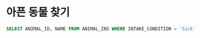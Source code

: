 # 아픈 동물 찾기

```sql
SELECT ANIMAL_ID, NAME FROM ANIMAL_INS WHERE INTAKE_CONDITION = 'Sick' ORDER BY ANIMAL_ID;
```

